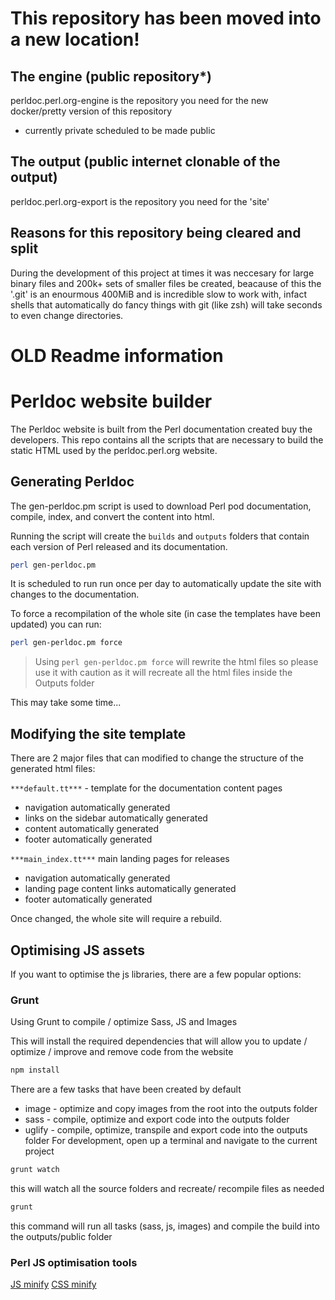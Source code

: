 # This repository has been moved into a new location!

## The engine (public repository*)

perldoc.perl.org-engine is the repository you need for the new docker/pretty version of this repository

* currently private scheduled to be made public

## The output (public internet clonable of the output)

perldoc.perl.org-export is the repository you need for the 'site'

## Reasons for this repository being cleared and split

During the development of this project at times it was neccesary for large binary files and 200k+ sets of smaller files be created,
beacause of this the '.git' is an enourmous 400MiB and is incredible slow to work with, infact shells that automatically do fancy
things with git (like zsh) will take seconds to even change directories.

# OLD Readme information 

# Perldoc website builder

The Perldoc website is built from the Perl documentation created buy the developers. This repo contains all the scripts that are necessary to build the static HTML used by the perldoc.perl.org website.

## Generating Perldoc

The gen-perldoc.pm script is used to download Perl pod documentation, compile, index, and convert the content into html.

Running the script will create the `builds` and `outputs` folders that contain each version of Perl released and its documentation.

```bash
perl gen-perldoc.pm
```

It is scheduled to run run once per day to automatically update the site with changes to the documentation. 

To force a recompilation of the whole site (in case the templates have been updated) you can run:

```bash
perl gen-perldoc.pm force
```

> Using `perl gen-perldoc.pm force` will rewrite the html files so please use it with caution as it will recreate all the html files inside the Outputs folder

This may take some time...

## Modifying the site template

There are 2 major files that can modified to change the structure of the generated html files:

`***default.tt***` - template for the documentation content pages

- navigation automatically generated
- links on the sidebar automatically generated
- content automatically generated
- footer automatically generated

`***main_index.tt***` main landing pages for releases

- navigation automatically generated
- landing page content links automatically generated
- footer automatically generated

Once changed, the whole site will require a rebuild.

## Optimising JS assets

If you want to optimise the js libraries, there are a few popular options: 

### Grunt

Using Grunt to compile / optimize Sass, JS and Images

This will install the required dependencies that will allow you to update / optimize / improve and remove code from the website

```bash
npm install
```

There are a few tasks that have been created by default

- image - optimize and copy images from the root into the outputs folder
- sass - compile, optimize and export code into the outputs folder
- uglify - compile, optimize, transpile and export code into the outputs folder
  For development, open up a terminal and navigate to the current project

```bash
grunt watch
```

this will watch all the source folders and recreate/ recompile files as needed

```bash
grunt
```

this command will run all tasks (sass, js, images) and compile the build into the outputs/public folder


### Perl JS optimisation tools

[JS minify](https://metacpan.org/pod/JavaScript::Minifier)
[CSS minify](https://metacpan.org/pod/CSS::Minifier)


